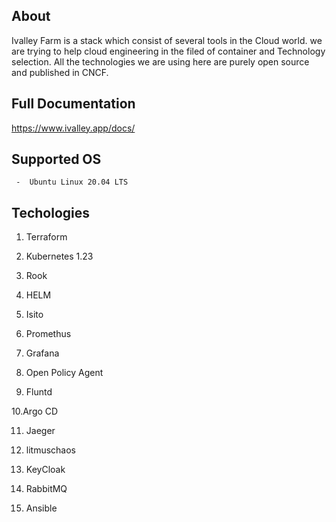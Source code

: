 

##  About 

   Ivalley Farm is a stack which consist of several tools in the Cloud world. we are trying to help cloud engineering in the filed of container and Technology selection. All the technologies we are using here are purely open source and published in CNCF.

## Full Documentation

   https://www.ivalley.app/docs/   
   
## Supported OS    

     -  Ubuntu Linux 20.04 LTS

## Techologies 

   1. Terraform		

   2. Kubernetes	1.23 

   3. Rook		

   4. HELM		

   5. Isito		

   6. Promethus	

   7. Grafana		

   8. Open Policy Agent	

   9. Fluntd		

   10.Argo CD 

   11. Jaeger	

   12. litmuschaos		

   13. KeyCloak

   14. RabbitMQ 
   
   15. Ansible






